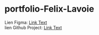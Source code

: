 # portfolio-Felix-Lavoie
Lien Figma: [Link Text](https://www.figma.com/design/1QoHfsmQb558bLRpeYNiQb/Untitled?node-id=0-1&p=f&t=1kr1doyuTQPDhNwh-0)  
lien Github Project: [Link Text](https://github.com/users/Felix-Lavoie/projects/3)  
